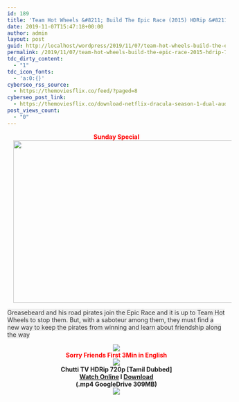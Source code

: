 ```yaml
---
id: 189
title: 'Team Hot Wheels &#8211; Build The Epic Race (2015) HDRip &#8211; 720p &#8211; [Tamil Dubbed] &#8211; x264 &#8211; 300MB &#8211; First On Net'
date: 2019-11-07T15:47:18+00:00
author: admin
layout: post
guid: http://localhost/wordpress/2019/11/07/team-hot-wheels-build-the-epic-race-2015-hdrip-720p-tamil-dubbed-x264-300mb-first-on-net/
permalink: /2019/11/07/team-hot-wheels-build-the-epic-race-2015-hdrip-720p-tamil-dubbed-x264-300mb-first-on-net/
tdc_dirty_content:
  - "1"
tdc_icon_fonts:
  - 'a:0:{}'
cyberseo_rss_source:
  - https://themoviesflix.co/feed/?paged=8
cyberseo_post_link:
  - https://themoviesflix.co/download-netflix-dracula-season-1-dual-audio-hindi-english-web-dl-hd-720p-650mb/
post_views_count:
  - "0"
---
```

<div dir="ltr" style="text-align: left;" trbidi="on">
  <div class="separator" style="clear: both; text-align: center;">
  </div>
  
  <div class="separator" style="clear: both; text-align: center;">
    <span style="color: red; font-family: "arial" , "helvetica" , sans-serif;"><b>Sunday Special</b></span>
  </div>
  
  <div class="separator" style="clear: both; text-align: center;">
    <a href="https://1.bp.blogspot.com/-jztrCz0hbLo/XLwe353nK-I/AAAAAAAAAec/4uZusJ909hMq91q2FFFh9VRndxFJg7aywCEwYBhgL/s1600/hot-wheels-wallpapers-hd-73347-3685681.png" imageanchor="1" style="margin-left: 1em; margin-right: 1em;"><img loading="lazy" border="0" data-original-height="940" data-original-width="1600" height="374" src="https://1.bp.blogspot.com/-jztrCz0hbLo/XLwe353nK-I/AAAAAAAAAec/4uZusJ909hMq91q2FFFh9VRndxFJg7aywCEwYBhgL/s640/hot-wheels-wallpapers-hd-73347-3685681.png" width="640" /></a>
  </div>
  
  <p>
    <span style="background-color: #eeeeee; color: #333333; font-family: "verdana" , "arial" , sans-serif; font-size: 13px;">Greasebeard and his road pirates join the Epic Race and it is up to Team Hot Wheels to stop them. But, with a saboteur among them, they must find a new way to keep the pirates from winning and learn about friendship along the way</span>
  </p>
  
  <div class="separator" style="clear: both; text-align: center;">
    <a href="https://4.bp.blogspot.com/-k65POI1PBU4/XJ-DPWzpvkI/AAAAAAAAAag/d-DJiJNifeI8jyqs_e9XhUwmMhi3PjKPgCPcBGAYYCw/s1600/ezgif-4-b0c2339f90.gif" imageanchor="1" style="margin-left: 1em; margin-right: 1em;"><img border="0" data-original-height="36" data-original-width="168" src="https://4.bp.blogspot.com/-k65POI1PBU4/XJ-DPWzpvkI/AAAAAAAAAag/d-DJiJNifeI8jyqs_e9XhUwmMhi3PjKPgCPcBGAYYCw/s1600/ezgif-4-b0c2339f90.gif" /></a>
  </div>
  
  <div class="separator" style="clear: both; text-align: center;">
    <b><span style="color: red; font-family: "arial" , "helvetica" , sans-serif;">Sorry Friends First 3Min in English</span></b>
  </div>
  
  <div class="separator" style="clear: both; text-align: center;">
    <a href="https://2.bp.blogspot.com/-fai1ZuUwnbA/XIjy2aT4irI/AAAAAAAAANw/WFW0YRK47_8GLAt3pPBSzBk0GJA6Mk5fgCPcBGAYYCw/s1600/torrborder.gif" imageanchor="1" style="margin-left: 1em; margin-right: 1em;"><img border="0" data-original-height="3" data-original-width="500" src="https://2.bp.blogspot.com/-fai1ZuUwnbA/XIjy2aT4irI/AAAAAAAAANw/WFW0YRK47_8GLAt3pPBSzBk0GJA6Mk5fgCPcBGAYYCw/s1600/torrborder.gif" /></a>
  </div>
  
  <div class="separator" style="clear: both; text-align: center;">
    <span style="font-family: "arial" , "helvetica" , sans-serif; font-size: large;"><b>Chutti TV HDRip 720p [Tamil Dubbed]</b></span>
  </div>
  
  <div class="separator" style="clear: both; text-align: center;">
    <span style="font-family: "arial" , "helvetica" , sans-serif; font-size: large;"><b><a href="https://toonnetworktamilvideos.blogspot.com/p/team-hot-wheels-build-epic-race-2015.html">Watch Online</a> I <a href="https://drive.google.com/file/d/16URTJ6WpSZNtkxOgoM3e4hzgQmIH6sJ4/view">Download</a></b></span>
  </div>
  
  <div class="separator" style="clear: both; text-align: center;">
    <span style="font-family: "arial" , "helvetica" , sans-serif; font-size: large;"><b>(.mp4 GoogleDrive 309MB)</b></span>
  </div>
  
  <div class="separator" style="clear: both; text-align: center;">
    <a href="https://2.bp.blogspot.com/-fai1ZuUwnbA/XIjy2aT4irI/AAAAAAAAANw/WFW0YRK47_8GLAt3pPBSzBk0GJA6Mk5fgCPcBGAYYCw/s1600/torrborder.gif" imageanchor="1" style="margin-left: 1em; margin-right: 1em;"><img border="0" data-original-height="3" data-original-width="500" src="https://2.bp.blogspot.com/-fai1ZuUwnbA/XIjy2aT4irI/AAAAAAAAANw/WFW0YRK47_8GLAt3pPBSzBk0GJA6Mk5fgCPcBGAYYCw/s1600/torrborder.gif" /></a>
  </div>
  
  <div class="separator" style="clear: both; text-align: center;">
  </div>
  
  <div style="text-align: center;">
    <span style="background-color: #eeeeee; color: #333333; font-family: "verdana" , "arial" , sans-serif; font-size: 13px;"><br /></span>
  </div>
</div>